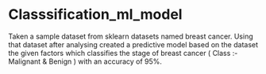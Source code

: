 # Classsification_ml_model
Taken a sample dataset from sklearn datasets named breast cancer. Using that dataset after analysing created a predictive model based on the dataset the given factors which classifies the stage of breast cancer ( Class :- Malignant & Benign ) with an accuracy of 95%.
